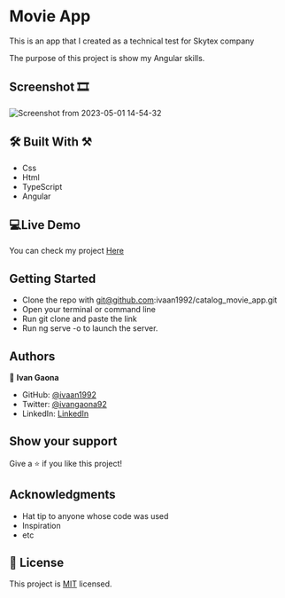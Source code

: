 # Movie App 

This is an app that I created as a technical test for Skytex company

The purpose of this project is show my Angular skills. 

## Screenshot 🎞️

![Screenshot from 2023-05-01 14-54-32](https://user-images.githubusercontent.com/73128809/235533229-f97dace0-48cd-413b-8b9f-df5050aea479.png)

##  🛠️ Built With ⚒️

- Css
- Html
- TypeScript
- Angular
 
##  💻Live Demo

You can check my project <a href="https://64502b98e31c9a322d9170f2--fabulous-youtiao-bfb384.netlify.app/">Here</a>


## Getting Started 

- Clone the repo with git@github.com:ivaan1992/catalog_movie_app.git
- Open your terminal or command line
- Run git clone and paste the link
- Run ng serve -o to launch the server.

## Authors

👤 **Ivan Gaona**


- GitHub: [@ivaan1992](https://github.com/ivaan1992)
- Twitter: [@ivangaona92](https://twitter.com/ivangaona92)
- LinkedIn: [LinkedIn](https://www.linkedin.com/in/ivan-linares-gaona/)

## Show your support

Give a ⭐️ if you like this project!

## Acknowledgments

- Hat tip to anyone whose code was used
- Inspiration
- etc
## 📝 License

This project is <a href="https://opensource.org/licenses/MIT">MIT</a> licensed.
